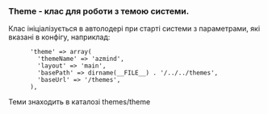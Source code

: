 ### Theme - клас для роботи з темою системи.
Клас ініціалізується в автолодері при старті системи з параметрами, які вказані в конфігу, наприклад:
```
      'theme' => array(
        'themeName' => 'azmind',
        'layout' => 'main',
        'basePath' => dirname(__FILE__) . '/../../themes',
        'baseUrl' => '/themes',
      ),
```
Теми знаходить в каталозі themes/theme